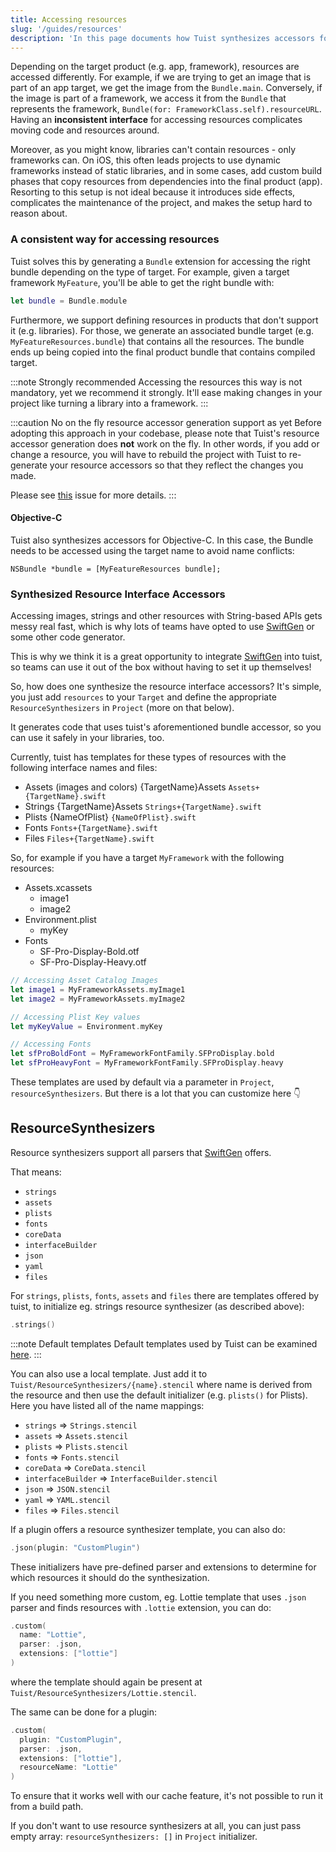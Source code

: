 ```yaml
---
title: Accessing resources
slug: '/guides/resources'
description: 'In this page documents how Tuist synthesizes accessors for resources to provide an interface that is consistent across all target products (e.g. framework. library).'
---
```


Depending on the target product (e.g. app, framework), resources are accessed differently.
For example, if we are trying to get an image that is part of an app target, we get the image from the `Bundle.main`.
Conversely, if the image is part of a framework, we access it from the `Bundle` that represents the framework, `Bundle(for: FrameworkClass.self).resourceURL`.
Having an **inconsistent interface** for accessing resources complicates moving code and resources around.

Moreover,
as you might know,
libraries can't contain resources - only frameworks can.
On iOS,
this often leads projects to use dynamic frameworks instead of static libraries,
and in some cases,
add custom build phases that copy resources from dependencies into the final product (app).
Resorting to this setup is not ideal because it introduces side effects, complicates the maintenance of the project, and makes the setup hard to reason about.

### A consistent way for accessing resources

Tuist solves this by generating a `Bundle` extension for accessing the right bundle depending on the type of target.
For example, given a target framework `MyFeature`, you'll be able to get the right bundle with:

```swift
let bundle = Bundle.module
```

Furthermore, we support defining resources in products that don't support it (e.g. libraries). For those, we generate an associated bundle target (e.g. `MyFeatureResources.bundle`) that contains all the resources. The bundle ends up being copied into the final product bundle that contains compiled target.

:::note Strongly recommended
Accessing the resources this way is not mandatory, yet we recommend it strongly. It'll ease making changes in your project like turning a library into a framework.
:::

:::caution No on the fly resource accessor generation support as yet
Before adopting this approach in your codebase, please note that Tuist's resource accessor generation does **not** work on the fly. In other words, if you add or change a resource, you will have to rebuild the project with Tuist to re-generate your resource accessors so that they reflect the changes you made.

Please see [this](https://github.com/tuist/tuist/issues/2809) issue for more details.
:::

#### Objective-C

Tuist also synthesizes accessors for Objective-C.
In this case, the Bundle needs to be accessed using the target name to avoid name conflicts:

```objc
NSBundle *bundle = [MyFeatureResources bundle];
```

### Synthesized Resource Interface Accessors

Accessing images, strings and other resources with String-based APIs gets messy real fast, which is why lots of teams
have opted to use [SwiftGen](https://github.com/SwiftGen/SwiftGen) or some other code generator.

This is why we think it is a great opportunity to integrate [SwiftGen](https://github.com/SwiftGen/SwiftGen) into tuist,
so teams can use it out of the box without having to set it up themselves!

So, how does one synthesize the resource interface accessors? It's simple, you just add `resources` to your `Target`
and define the appropriate `ResourceSynthesizers` in `Project` (more on that below).

It generates code that uses tuist's aforementioned bundle accessor, so you can use it safely in your libraries, too.

Currently, tuist has templates for these types of resources with the following interface names and files:

- Assets (images and colors) {TargetName}Assets `Assets+{TargetName}.swift`
- Strings {TargetName}Assets `Strings+{TargetName}.swift`
- Plists {NameOfPlist} `{NameOfPlist}.swift`
- Fonts `Fonts+{TargetName}.swift`
- Files `Files+{TargetName}.swift`

So, for example if you have a target `MyFramework` with the following resources:

- Assets.xcassets
  - image1
  - image2
- Environment.plist
  - myKey
- Fonts
  - SF-Pro-Display-Bold.otf
  - SF-Pro-Display-Heavy.otf

```swift
// Accessing Asset Catalog Images
let image1 = MyFrameworkAssets.myImage1
let image2 = MyFrameworkAssets.myImage2

// Accessing Plist Key values
let myKeyValue = Environment.myKey

// Accessing Fonts
let sfProBoldFont = MyFrameworkFontFamily.SFProDisplay.bold
let sfProHeavyFont = MyFrameworkFontFamily.SFProDisplay.heavy
```

These templates are used by default via a parameter in `Project`, `resourceSynthesizers`. But there is a lot that you can customize here 👇

## ResourceSynthesizers

Resource synthesizers support all parsers that [SwiftGen](https://github.com/SwiftGen/SwiftGen) offers.

That means:

- `strings`
- `assets`
- `plists`
- `fonts`
- `coreData`
- `interfaceBuilder`
- `json`
- `yaml`
- `files`

For `strings`, `plists`, `fonts`, `assets` and `files` there are templates offered by tuist, to initialize eg. strings resource synthesizer (as described above):

```swift
.strings()
```

:::note Default templates
Default templates used by Tuist can be examined [here](https://github.com/tuist/tuist/tree/main/Sources/TuistGenerator/Templates).
:::

You can also use a local template. Just add it to `Tuist/ResourceSynthesizers/{name}.stencil` where name is derived from the resource and then use the default initializer (e.g. `plists()` for Plists). Here you have listed all of the name mappings:

- `strings` => `Strings.stencil`
- `assets` => `Assets.stencil`
- `plists` => `Plists.stencil`
- `fonts` => `Fonts.stencil`
- `coreData` => `CoreData.stencil`
- `interfaceBuilder` => `InterfaceBuilder.stencil`
- `json` => `JSON.stencil`
- `yaml` => `YAML.stencil`
- `files` => `Files.stencil`

If a plugin offers a resource synthesizer template, you can also do:

```swift
.json(plugin: "CustomPlugin")
```

These initializers have pre-defined parser and extensions to determine for which resources it should do the synthesization.

If you need something more custom, eg. Lottie template that uses `.json` parser and finds resources with `.lottie` extension, you can do:

```swift
.custom(
  name: "Lottie",
  parser: .json,
  extensions: ["lottie"]
)
```

where the template should again be present at `Tuist/ResourceSynthesizers/Lottie.stencil`.

The same can be done for a plugin:

```swift
.custom(
  plugin: "CustomPlugin",
  parser: .json,
  extensions: ["lottie"],
  resourceName: "Lottie"
)
```

To ensure that it works well with our cache feature, it's not possible to run it from a build path.

If you don't want to use resource synthesizers at all, you can just pass empty array: `resourceSynthesizers: []` in `Project` initializer.
